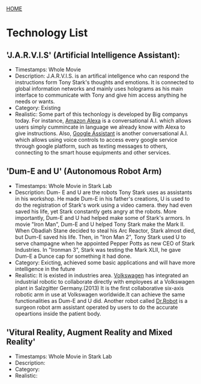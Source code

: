 [HOME](https://trekshcool.github.io/Ironman3/index)
# Technology List
## 'J.A.R.V.I.S' (Artificial Intelligence Assistant):
- Timestamps: Whole Movie
- Description: J.A.R.V.I.S. is an artifical intellgence who can respond the instructions form Tony Stark's thoughts and emotions. It is connected to global information networks and mainly uses holograms as his main interface to communicate with Tony and give him access anything he needs or wants.
- Category: Existing 
- Realistic: Some part of this techonlogy is developed by Big companys today. For instance, [Amazon Alexa](https://developer.amazon.com/zh/alexa-skills-kit/conversational-ai) is a conversational A.I. which allows users simply cummincate in language we already know with Alexa to give instructions. Also, [Google Assistant](https://assistant.google.com/#?modal_active=none) is another conversational A.I. which allows using voice controls to access every google service through google platform, such as texting messages to others, connecting to the smart house equipments and other services.

## 'Dum-E and U' (Autonomous Robot Arm)
- Timestamps: Whole Movie in Stark Lab
- Description: Dum- E and U are the robots Tony Stark uses as assistants in his workshop. He made Dum-E in his father's creations, U is used to do the registration of Stark's work using a video camera. they had even saved his life, yet Stark constantly gets angry at the robots. More importantly, Dum-E and U had helped make some of Stark's armors. In movie "Iron Man", Dum-E and U helped Tony Stark make the Mark II. When Obadiah Stane decided to steal his Arc Reactor, Stark almost died, but Dum-E saved his life. Then, in "Iron Man 2", Tony Stark used U to serve champagne when he appointed Pepper Potts as new CEO of Stark Industries. In "Ironman 3", Stark was testing the Mark XLII, he gave Dum-E a Dunce cap for something it had done.
- Category: Exicting, achieved some basic applications and will have more intelligence in the future
- Realistic: It is existed in industries area. [Volkswagen](https://www.forbes.com/sites/jenniferhicks/2013/08/29/volkswagen-turns-robotic-arms-into-production-assistants/#2d1cecde29fd) has integrated an industrial robotic to collaborate directly with employees at a Volkswagen plant in Salzgitter Germany.(2013) It is the first collaborative six-axis robotic arm in use at Volkswagen worldwide.It can achieve the same functionalities as Dum-E and U did. Another robot called [Dr.Robot](http://fortune.com/2013/01/15/meet-your-next-surgeon-dr-robot/) is a surgeon robot arm assistant operated by users to do the accurate opeartions inside the patient body.

## 'Vitural Reality, Augment Reality and Mixed Reality' 
- Timestamps: Whole Movie in Stark Lab
- Description: 
- Category: 
- Realistic: 
